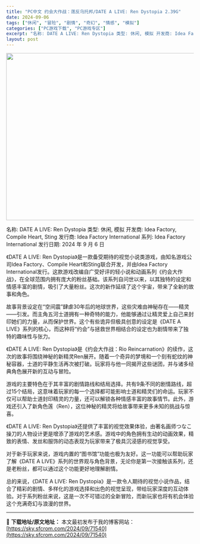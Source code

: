 ```yaml
---
title: "PC中文 约会大作战：莲反乌托邦/DATE A LIVE: Ren Dystopia 2.39G"
date: 2024-09-06
tags: ["休闲", "冒险", "剧情", "奇幻", "情感", "模拟"]
categories: ["PC游戏下载", "PC游戏专区"]
excerpt: "名称: DATE A LIVE: Ren Dystopia 类型: 休闲, 模拟 开发商: Idea Factory, Compile Heart, Sting 发行商: Idea Factory International 系列: Idea Factory International 发行日期: &hellip;"
layout: post
---
```


<img class="aligncenter size-full wp-image-71541" src="https://sky.sfcrom.com/wp-content/uploads/2024/09/2024090602170454.webp" alt="" width="800" height="450" />

名称: DATE A LIVE: Ren Dystopia
类型: 休闲, 模拟
开发商: Idea Factory, Compile Heart, Sting
发行商: Idea Factory International
系列: Idea Factory International
发行日期: 2024 年 9 月 6 日

《DATE A LIVE: Ren Dystopia》是一款备受期待的视觉小说类游戏，由知名游戏公司Idea Factory、Compile Heart和Sting联合开发，并由Idea Factory International发行。这款游戏改编自广受好评的轻小说和动画系列《约会大作战》，在全球范围内拥有庞大的粉丝基础。该系列自问世以来，以其独特的设定和情感丰富的剧情，吸引了大量粉丝。这次的新作延续了这个宇宙，带来了全新的故事和角色。

故事背景设定在“空间震”肆虐30年后的地球世界，这些灾难由神秘存在——精灵——引发。而主角五河士道拥有一种奇特的能力，他能够通过让精灵爱上自己来封印她们的力量，从而保护世界。这个有些诡异但极具创意的设定是《DATE A LIVE》系列的核心，而这种将“约会”与拯救世界相结合的设定也为剧情带来了独特的趣味性与张力。

《DATE A LIVE: Ren Dystopia》是《约会大作战：Rio Reincarnation》的续作，这次的故事将围绕神秘的新精灵Ren展开。随着一个奇异的梦境和一个刻有蛇纹的神秘容器，士道的平静生活再次被打破。玩家将与他一同揭开这些谜团，并与诸多经典角色展开新的互动与冒险。

游戏的主要特色在于其丰富的剧情路线和结局选择。共有9条不同的剧情路线，超过15个结局，这意味着玩家的每一个选择都可能影响士道和精灵们的命运。玩家不仅可以帮助士道封印精灵的力量，还可以解锁各种情感丰富的故事情节。此外，游戏还引入了新角色莲（Ren），这位神秘的精灵将给故事带来更多未知的挑战与惊喜。

《DATE A LIVE: Ren Dystopia》还提供了丰富的视觉效果体验，由著名画师つなこ操刀的人物设计更是增添了游戏的艺术感。游戏中的角色拥有生动的动画效果，精致的表情、发丝和服饰的动态表现为玩家带来了极具沉浸感的视觉享受。

对于新手玩家来说，游戏内置的“图书馆”功能也极为友好。这一功能可以帮助玩家了解《DATE A LIVE》系列的世界观与角色背景，无论你是第一次接触该系列，还是老粉丝，都可以通过这个功能更好地理解剧情。

总的来说，《DATE A LIVE: Ren Dystopia》是一款令人期待的视觉小说作品，结合了精彩的剧情、多样化的游戏选择和出色的视觉呈现，带给玩家深度的互动体验。对于系列粉丝来说，这是一次不可错过的全新冒险，而新玩家也将有机会体验这个充满奇幻与浪漫的世界。

---
📖 **下载地址/原文地址：** 本文最初发布于我的博客网站：[https://sky.sfcrom.com/2024/09/71540](https://sky.sfcrom.com/2024/09/71540)
